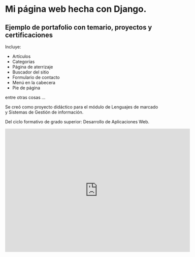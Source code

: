 # Mi página web hecha con Django.

<h2>Ejemplo de portafolio con temario, proyectos y certificaciones</h2>

<p>Incluye: </p>
<ul>

  <li>Artículos</li>
  <li>Categorias</li>
  <li>Página de aterrizaje</li>
  <li>Buscador del sitio</li>
  <li>Formulario de contacto</li>
  <li>Menú en la cabecera</li>
  <li>Pie de página</li>
  
</ul>

<p>entre otras cosas ...</p>
<p>Se creó como proyecto didáctico para el módulo de Lenguajes de marcado y Sistemas de Gestión de información.</p>
<p>Del ciclo formativo de grado superior: Desarrollo de Aplicaciones Web.</p>

<iframe src="https://oscariglsan.pythonanywhere.com/" style="border:0px #ffffff none;" name="myiFrame" scrolling="no" frameborder="1" marginheight="0px" marginwidth="0px" height="400px" width="600px" allowfullscreen></iframe>
